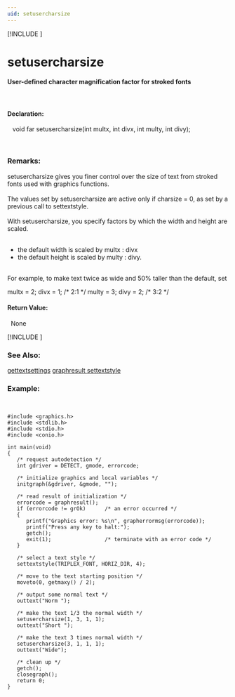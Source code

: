 ```yaml
---
uid: setusercharsize
---
```

[!INCLUDE [](graphics_header.md)]
# setusercharsize

#### User-defined character magnification factor for stroked fonts

<br>

#### Declaration:
&nbsp;&nbsp;&nbsp;void far setusercharsize(int multx, int divx, int multy, int divy);

<br>

### Remarks:
setusercharsize gives you finer control over the size of text from stroked fonts used with graphics functions.<br><br>
The values set by setusercharsize are active only if charsize = 0, as set by a previous call to settextstyle.<br><br>
With setusercharsize, you specify factors by which the width and height are scaled.<br><br>
* the default width is scaled by  multx : divx
* the default height is scaled by multy : divy.

<br>For example, to make text twice as wide and 50% taller than the default, set<br>
<div class="data">
  multx = 2;  divx = 1;    /* 2:1 */
  multy = 3;  divy = 2;    /* 3:2 */
<br></div>

#### Return Value:
&nbsp;&nbsp;None

[!INCLUDE [](portability.md)]

### See Also:
<div class="data"><a href="gettextsettings.md">  gettextsettings</a> <a href="graphresult.md">  graphresult    </a> <a href="settextstyle.md">  settextstyle   </a>
<br></div>

### Example:

<br>

```
#include <graphics.h>
#include <stdlib.h>
#include <stdio.h>
#include <conio.h>

int main(void)
{
   /* request autodetection */
   int gdriver = DETECT, gmode, errorcode;

   /* initialize graphics and local variables */
   initgraph(&gdriver, &gmode, "");

   /* read result of initialization */
   errorcode = graphresult();
   if (errorcode != grOk)      /* an error occurred */
   {
      printf("Graphics error: %s\n", grapherrormsg(errorcode));
      printf("Press any key to halt:");
      getch();
      exit(1);                 /* terminate with an error code */
   }

   /* select a text style */
   settextstyle(TRIPLEX_FONT, HORIZ_DIR, 4);

   /* move to the text starting position */
   moveto(0, getmaxy() / 2);

   /* output some normal text */
   outtext("Norm ");

   /* make the text 1/3 the normal width */
   setusercharsize(1, 3, 1, 1);
   outtext("Short ");

   /* make the text 3 times normal width */
   setusercharsize(3, 1, 1, 1);
   outtext("Wide");

   /* clean up */
   getch();
   closegraph();
   return 0;
}
```

<br>